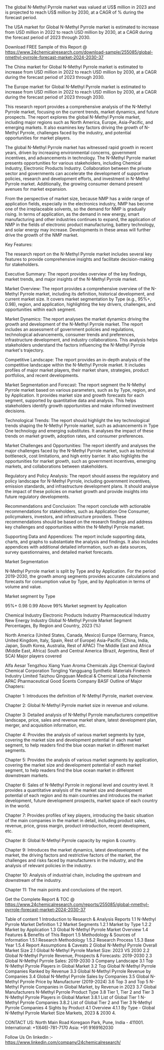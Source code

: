 The global N-Methyl Pyrrole market was valued at US$ million in 2023 and is projected to reach US$ million by 2030, at a CAGR of % during the forecast period.

The USA market for Global N-Methyl Pyrrole  market is estimated to increase from USD million in 2022 to reach USD million by 2030, at a CAGR during the forecast period of 2023 through 2030.

Download FREE Sample of this Report @ https://www.24chemicalresearch.com/download-sample/255085/global-nmethyl-pyrrole-forecast-market-2024-2030-37

The China market for Global N-Methyl Pyrrole  market is estimated to increase from USD million in 2022 to reach USD million by 2030, at a CAGR during the forecast period of 2023 through 2030.

The Europe market for Global N-Methyl Pyrrole  market is estimated to increase from USD million in 2022 to reach USD million by 2030, at a CAGR during the forecast period of 2023 through 2030.

This research report provides a comprehensive analysis of the N-Methyl Pyrrole market, focusing on the current trends, market dynamics, and future prospects. The report explores the global N-Methyl Pyrrole market, including major regions such as North America, Europe, Asia-Pacific, and emerging markets. It also examines key factors driving the growth of N-Methyl Pyrrole, challenges faced by the industry, and potential opportunities for market players.

The global N-Methyl Pyrrole market has witnessed rapid growth in recent years, driven by increasing environmental concerns, government incentives, and advancements in technology. The N-Methyl Pyrrole market presents opportunities for various stakeholders, including Chemical Industry, Electronic Products Industry. Collaboration between the private sector and governments can accelerate the development of supportive policies, research and development efforts, and investment in N-Methyl Pyrrole market. Additionally, the growing consumer demand present avenues for market expansion.

From the perspective of market size, because NMP has a wide range of application fields, especially in the electronics industry, NMP has become one of the irreplaceable solvents, so the demand for NMP is gradually rising. In terms of application, as the demand in new energy, smart manufacturing and other industries continues to expand, the application of NMP in the fields of electronic product manufacturing, battery technology, and solar energy may increase. Developments in these areas will further drive the growth of the NMP market.

Key Features:

The research report on the N-Methyl Pyrrole market includes several key features to provide comprehensive insights and facilitate decision-making for stakeholders.

Executive Summary: The report provides overview of the key findings, market trends, and major insights of the N-Methyl Pyrrole market.

Market Overview: The report provides a comprehensive overview of the N-Methyl Pyrrole market, including its definition, historical development, and current market size. It covers market segmentation by Type (e.g., 95%+, 0.98), region, and application, highlighting the key drivers, challenges, and opportunities within each segment.

Market Dynamics: The report analyses the market dynamics driving the growth and development of the N-Methyl Pyrrole market. The report includes an assessment of government policies and regulations, technological advancements, consumer trends and preferences, infrastructure development, and industry collaborations. This analysis helps stakeholders understand the factors influencing the N-Methyl Pyrrole market's trajectory.

Competitive Landscape: The report provides an in-depth analysis of the competitive landscape within the N-Methyl Pyrrole market. It includes profiles of major market players, their market share, strategies, product portfolios, and recent developments.

Market Segmentation and Forecast: The report segment the N-Methyl Pyrrole market based on various parameters, such as by Type, region, and by Application. It provides market size and growth forecasts for each segment, supported by quantitative data and analysis. This helps stakeholders identify growth opportunities and make informed investment decisions.

Technological Trends: The report should highlight the key technological trends shaping the N-Methyl Pyrrole market, such as advancements in Type One technology and emerging substitutes. It analyses the impact of these trends on market growth, adoption rates, and consumer preferences.

Market Challenges and Opportunities: The report identify and analyses the major challenges faced by the N-Methyl Pyrrole market, such as technical bottleneck, cost limitations, and high entry barrier. It also highlights the opportunities for market growth, such as government incentives, emerging markets, and collaborations between stakeholders.

Regulatory and Policy Analysis: The report should assess the regulatory and policy landscape for N-Methyl Pyrrole, including government incentives, emission standards, and infrastructure development plans. It should analyse the impact of these policies on market growth and provide insights into future regulatory developments.

Recommendations and Conclusion: The report conclude with actionable recommendations for stakeholders, such as Application One Consumer, policymakers, investors, and infrastructure providers. These recommendations should be based on the research findings and address key challenges and opportunities within the N-Methyl Pyrrole market.

Supporting Data and Appendices: The report include supporting data, charts, and graphs to substantiate the analysis and findings. It also includes appendices with additional detailed information, such as data sources, survey questionnaires, and detailed market forecasts.

Market Segmentation

N-Methyl Pyrrole market is split by Type and by Application. For the period 2019-2030, the growth among segments provides accurate calculations and forecasts for consumption value by Type, and by Application in terms of volume and value.

Market segment by Type

95%+
0.98
0.99
Above 99%
Market segment by Application

Chemical Industry
Electronic Products Industry
Pharmaceutical Industry
New Energy Industry
Global N-Methyl Pyrrole Market Segment Percentages, By Region and Country, 2023 (%)

North America (United States, Canada, Mexico)
Europe (Germany, France, United Kingdom, Italy, Spain, Rest of Europe)
Asia-Pacific (China, India, Japan, South Korea, Australia, Rest of APAC)
The Middle East and Africa (Middle East, Africa)
South and Central America (Brazil, Argentina, Rest of SCA)
Major players covered

Alfa Aesar
Tengzhou Xiang Yuan Aroma Chemicals
Jigs Chemical
Gaylord Chemical Corporation
Tongling Yangguang Synthetic Materials
Finetech Industry Limited
Taizhou Qingquan Medical & Chemical
Loba Feinchemie
APAC Pharmaceutical
Good Scents Company
BASF
Outline of Major Chapters:

Chapter 1: Introduces the definition of N-Methyl Pyrrole, market overview.

Chapter 2: Global N-Methyl Pyrrole market size in revenue and volume.

Chapter 3: Detailed analysis of N-Methyl Pyrrole manufacturers competitive landscape, price, sales and revenue market share, latest development plan, merger, and acquisition information, etc.

Chapter 4: Provides the analysis of various market segments by type, covering the market size and development potential of each market segment, to help readers find the blue ocean market in different market segments.

Chapter 5: Provides the analysis of various market segments by application, covering the market size and development potential of each market segment, to help readers find the blue ocean market in different downstream markets.

Chapter 6: Sales of N-Methyl Pyrrole in regional level and country level. It provides a quantitative analysis of the market size and development potential of each region and its main countries and introduces the market development, future development prospects, market space of each country in the world.

Chapter 7: Provides profiles of key players, introducing the basic situation of the main companies in the market in detail, including product sales, revenue, price, gross margin, product introduction, recent development, etc.

Chapter 8: Global N-Methyl Pyrrole capacity by region & country.

Chapter 9: Introduces the market dynamics, latest developments of the market, the driving factors and restrictive factors of the market, the challenges and risks faced by manufacturers in the industry, and the analysis of relevant policies in the industry.

Chapter 10: Analysis of industrial chain, including the upstream and downstream of the industry.

Chapter 11: The main points and conclusions of the report.

Get the Complete Report & TOC @ https://www.24chemicalresearch.com/reports/255085/global-nmethyl-pyrrole-forecast-market-2024-2030-37

Table of content
1 Introduction to Research & Analysis Reports
1.1 N-Methyl Pyrrole Market Definition
1.2 Market Segments
1.2.1 Market by Type
1.2.2 Market by Application
1.3 Global N-Methyl Pyrrole Market Overview
1.4 Features & Benefits of This Report
1.5 Methodology & Sources of Information
1.5.1 Research Methodology
1.5.2 Research Process
1.5.3 Base Year
1.5.4 Report Assumptions & Caveats
2 Global N-Methyl Pyrrole Overall Market Size
2.1 Global N-Methyl Pyrrole Market Size: 2023 VS 2030
2.2 Global N-Methyl Pyrrole Revenue, Prospects & Forecasts: 2019-2030
2.3 Global N-Methyl Pyrrole Sales: 2019-2030
3 Company Landscape
3.1 Top N-Methyl Pyrrole Players in Global Market
3.2 Top Global N-Methyl Pyrrole Companies Ranked by Revenue
3.3 Global N-Methyl Pyrrole Revenue by Companies
3.4 Global N-Methyl Pyrrole Sales by Companies
3.5 Global N-Methyl Pyrrole Price by Manufacturer (2019-2024)
3.6 Top 3 and Top 5 N-Methyl Pyrrole Companies in Global Market, by Revenue in 2023
3.7 Global Manufacturers N-Methyl Pyrrole Product Type
3.8 Tier 1, Tier 2 and Tier 3 N-Methyl Pyrrole Players in Global Market
3.8.1 List of Global Tier 1 N-Methyl Pyrrole Companies
3.8.2 List of Global Tier 2 and Tier 3 N-Methyl Pyrrole Companies
4 Sights by Product
4.1 Overview
4.1.1 By Type - Global N-Methyl Pyrrole Market Size Markets, 2023 & 2030
4.

CONTACT US:
North Main Road Koregaon Park, Pune, India - 411001.
International: +1(646)-781-7170
Asia: +91 9169162030

Follow Us On linkedin :- https://www.linkedin.com/company/24chemicalresearch/
